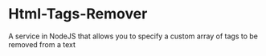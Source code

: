 Html-Tags-Remover
=================

A service in NodeJS that allows you to specify a custom array of tags to be removed from a text
